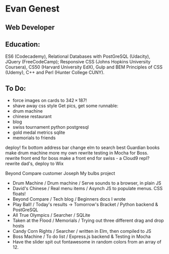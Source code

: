 # Evan Genest
## Web Developer

## Education:
ES6 (Codecademy), Relational Databases with PostGreSQL (Udacity), JQuery (FreeCodeCamp); Responsive CSS (Johns Hopkins University Coursera), CS50 (Harvard University EdX), Gulp and BEM Principles of CSS (Udemy), C++ and Perl (Hunter College CUNY).

## To Do: 
* force images on cards to 342 × 187! 
* shave away css style
Get pics, get some runnable:
* drum machine
* chinese restaurant
* blog
* swiss tournament python postgresql
* gold medal metrics sqlite
* memorials to friends

deploy!
fix bottom address bar
change elm to search best Guardian books
make drum machine more my own
rewrite testing in Mocha for Boss.  
rewrite front end for boss
make a front end for swiss - a Cloud9 repl?		
rewrite dad's, deploy to Wix

Beyond Compare customer Joseph
My bulbs project



* Drum Machine / Drum machine / Serve sounds to a browser, in plain JS
* David's Chinese / Real menu items / Asynch JS to populate menus.  CSS floats!
* Beyond Compare / Tech blog / Beginners docs I wrote 
* Play Ball! / Today's results -> Tomorrow's Bracket / Python backend & PostGreSQL
* All True Olympics / Searcher / SQLite
* Taken at the Flood / Memorials / Trying out three different drag and drop hosts
* Candy Corn Rights  / Searcher / written in Elm, then compiled to JS
* Boss Machine / To do list / Express.js backend & Testing in Mocha
* Have the slider spit out fontawesome in random colors from an array of 12.